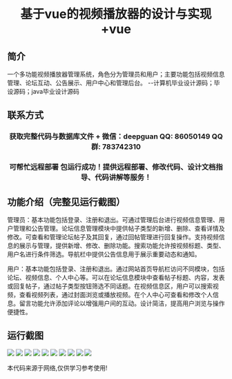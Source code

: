 <p><h1 align="center">基于vue的视频播放器的设计与实现+vue</h1></p>

## 简介
一个多功能视频播放器管理系统，角色分为管理员和用户；主要功能包括视频信息管理、论坛互动、公告展示、用户中心和管理后台。    --计算机毕业设计源码；毕设源码；java毕业设计源码


## 联系方式
<p><h3 align="center">获取完整代码与数据库文件 + 微信：deepguan QQ: 86050149 QQ群: 783742310</h3></p>
<p><h3 align="center">可帮忙远程部署 包运行成功！提供远程部署、修改代码、设计文档指导、代码讲解等服务！</h3></p>

## 功能介绍（完整见运行截图）
管理员：基本功能包括登录、注册和退出。可通过管理后台进行视频信息管理、用户管理和公告管理。论坛信息管理模块中提供帖子类型的新增、删除、查看详情及修改。可查看和管理论坛帖子及其回复，通过回帖管理进行回复操作。支持视频信息的展示与管理，提供新增、修改、删除功能。搜索功能允许按视频标题、类型、用户名进行条件筛选。导航栏中提供公告信息用于展示重要动态和通知。

用户：基本功能包括登录、注册和退出。通过网站首页导航栏访问不同模块，包括论坛、视频信息、个人中心等。可以在论坛信息模块中查看帖子标题、内容，发表或回复帖子，通过帖子类型按钮筛选不同话题。在视频信息区，用户可以搜索视频，查看视频列表，通过封面浏览或播放视频。在个人中心可查看和修改个人信息。留言功能允许添加评论以增强用户间的互动。设计简洁，提高用户浏览与操作便捷性。


## 运行截图
![](https://bs-1329754181.cos.ap-shanghai.myqcloud.com/ssm/videoPlayer/img/001.jpg)
![](https://bs-1329754181.cos.ap-shanghai.myqcloud.com/ssm/videoPlayer/img/002.jpg)
![](https://bs-1329754181.cos.ap-shanghai.myqcloud.com/ssm/videoPlayer/img/003.jpg)
![](https://bs-1329754181.cos.ap-shanghai.myqcloud.com/ssm/videoPlayer/img/004.jpg)
![](https://bs-1329754181.cos.ap-shanghai.myqcloud.com/ssm/videoPlayer/img/005.jpg)
![](https://bs-1329754181.cos.ap-shanghai.myqcloud.com/ssm/videoPlayer/img/006.jpg)
![](https://bs-1329754181.cos.ap-shanghai.myqcloud.com/ssm/videoPlayer/img/007.jpg)
![](https://bs-1329754181.cos.ap-shanghai.myqcloud.com/ssm/videoPlayer/img/008.jpg)
![](https://bs-1329754181.cos.ap-shanghai.myqcloud.com/ssm/videoPlayer/img/009.jpg)
![](https://bs-1329754181.cos.ap-shanghai.myqcloud.com/ssm/videoPlayer/img/010.jpg)

<p>本代码来源于网络,仅供学习参考使用!</p>
